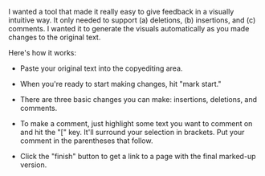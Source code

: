 I wanted a tool that made it really easy to give feedback in a visually intuitive way. It only needed to support (a) deletions, (b) insertions, and (c) comments. I wanted it to generate the visuals automatically as you made changes to the original text.

Here's how it works:

* Paste your original text into the copyediting area.

* When you're ready to start making changes, hit "mark start."

* There are three basic changes you can make: insertions, deletions, and comments.

* To make a comment, just highlight some text you want to comment on and hit the "[" key. It'll surround your selection in brackets. Put your comment in the parentheses that follow.

* Click the "finish" button to get a link to a page with the final marked-up version.